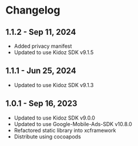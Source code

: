 # Changelog

## 1.1.2 - Sep 11, 2024

* Added privacy manifest
* Updated to use Kidoz SDK v9.1.5

## 1.1.1 - Jun 25, 2024

* Updated to use Kidoz SDK v9.1.3


## 1.0.1 - Sep 16, 2023

* Updated to use Kidoz SDK v9.0.0
* Updated to use Google-Mobile-Ads-SDK v10.8.0
* Refactored static library into xcframework
* Distribute using cocoapods

